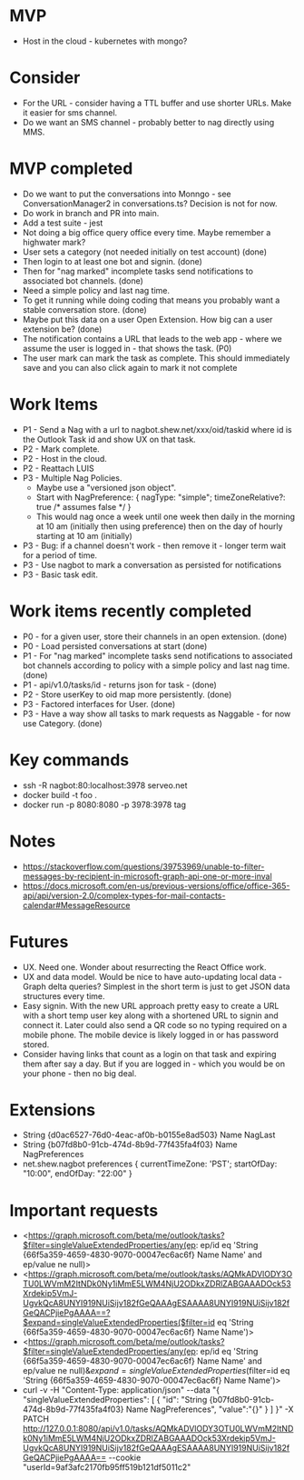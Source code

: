  # MVP
* Host in the cloud - kubernetes with mongo?

# Consider
* For the URL - consider having a TTL buffer and use shorter URLs.   Make it easier for sms channel.  
* Do we want an SMS channel - probably better to nag directly using MMS.

# MVP completed

* Do we want to put the conversations into Monngo - see ConversationManager2 in conversations.ts? Decision is not for now.
* Do work in branch and PR into main.
* Add a test suite - jest
* Not doing a big office query office every time.  Maybe remember a highwater mark?
* User sets a category (not needed initially on test account) (done)
* Then login to at least one bot and signin. (done)
* Then for "nag marked" incomplete tasks send notifications to associated bot channels. (done)
* Need a simple policy and last nag time.
* To get it running while doing coding that means you probably want a stable conversation store.  (done)
* Maybe put this data on a user Open Extension.  How big can a user extension be? (done)
* The notification contains a URL that leads to the web app - where we assume the user is logged in - that shows the task. (P0)
* The user mark can mark the task as complete.  This should immediately save and you can also click again to mark it not complete 

# Work Items

* P1 - Send a Nag with a url to nagbot.shew.net/xxx/oid/taskid where id is the Outlook Task id and show UX on that task.
* P2 - Mark complete.
* P2 - Host in the cloud.
* P2 - Reattach LUIS
* P3 - Multiple Nag Policies.
  * Maybe use a "versioned json object".  
  * Start with NagPreference: { nagType: "simple"; timeZoneRelative?: true /* assumes false */ } 
  * This would  nag once a week until one week then daily in the morning at 10 am (initially then using preference) then on the day of hourly starting at 10 am (initially)
* P3 - Bug: if a channel doesn't work - then remove it - longer term wait for a period of time.
* P3 - Use nagbot to mark a conversation as persisted for notifications
* P3 - Basic task edit.

# Work items recently completed

* P0 - for a given user, store their channels in an open extension. (done)
* P0 - Load persisted conversations at start (done)
* P1 - For "nag marked" incomplete tasks send notifications to associated bot channels according to policy with a simple policy and last nag time.  (done)
* P1 - api/v1.0/tasks/id - returns json for task - (done)
* P2 - Store userKey to oid map more persistently. (done)
* P3 - Factored interfaces for User. (done)
* P3 - Have a way show all tasks to mark requests as Naggable - for now use Category. (done)

# Key commands
* ssh -R nagbot:80:localhost:3978 serveo.net
* docker build -t foo .
* docker run -p 8080:8080 -p 3978:3978 tag

# Notes
* https://stackoverflow.com/questions/39753969/unable-to-filter-messages-by-recipient-in-microsoft-graph-api-one-or-more-inval
* https://docs.microsoft.com/en-us/previous-versions/office/office-365-api/api/version-2.0/complex-types-for-mail-contacts-calendar#MessageResource

# Futures 
* UX.  Need one.  Wonder about resurrecting the React Office work.
* UX and data model.  Would be nice to have auto-updating local data - Graph delta queries?  Simplest in the short term is just to get JSON data structures every time.
* Easy signin. With the new URL approach pretty easy to create a URL with a short temp user key along with a shortened URL to signin and connect it.  Later could also send a QR code so no typing required on a mobile phone.  The mobile device is likely logged in or has password stored.
* Consider having links that count as a login on that task and expiring them after say a day.  But if you are logged in - which you would be on your phone - then no big deal. 


# Extensions
* String {d0ac6527-76d0-4eac-af0b-b0155e8ad503} Name NagLast
* String {b07fd8b0-91cb-474d-8b9d-77f435fa4f03} Name NagPreferences
* net.shew.nagbot preferences { currentTimeZone: 'PST'; startOfDay: "10:00", endOfDay: "22:00"  } 

# Important requests
* <https://graph.microsoft.com/beta/me/outlook/tasks?$filter=singleValueExtendedProperties/any(ep: ep/id eq 'String {66f5a359-4659-4830-9070-00047ec6ac6f} Name Name'  and ep/value ne null)>
* <https://graph.microsoft.com/beta/me/outlook/tasks/AQMkADVlODY3OTU0LWVmM2ItNDk0Ny1iMmE5LWM4NjU2ODkxZDRlZABGAAADOck53Xrdekip5VmJ-UgvkQcA8UNYI919NUiSijv182fGeQAAAgESAAAA8UNYI919NUiSijv182fGeQACPjiePgAAAA==?$expand=singleValueExtendedProperties($filter=id eq 'String {66f5a359-4659-4830-9070-00047ec6ac6f} Name Name')>
* <https://graph.microsoft.com/beta/me/outlook/tasks?$filter=singleValueExtendedProperties/any(ep: ep/id eq 'String {66f5a359-4659-4830-9070-00047ec6ac6f} Name Name'  and ep/value ne null)&$expand=singleValueExtendedProperties($filter=id eq 'String {66f5a359-4659-4830-9070-00047ec6ac6f} Name Name')>
* curl -v -H "Content-Type: application/json" --data "{ \"singleValueExtendedProperties\": [ { \"id\": \"String {b07fd8b0-91cb-474d-8b9d-77f435fa4f03} Name NagPreferences\", \"value\":\"{}\" } ] }" -X PATCH http://127.0.0.1:8080/api/v1.0/tasks/AQMkADVlODY3OTU0LWVmM2ItNDk0Ny1iMmE5LWM4NjU2ODkxZDRlZABGAAADOck53Xrdekip5VmJ-UgvkQcA8UNYI919NUiSijv182fGeQAAAgESAAAA8UNYI919NUiSijv182fGeQACPjiePgAAAA== --cookie "userId=9af3afc2170fb95ff519b121df5011c2"
